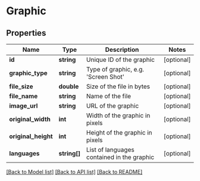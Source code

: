 # Graphic

## Properties
Name | Type | Description | Notes
------------ | ------------- | ------------- | -------------
**id** | **string** | Unique ID of the graphic | [optional] 
**graphic_type** | **string** | Type of graphic, e.g. &#39;Screen Shot&#39; | [optional] 
**file_size** | **double** | Size of the file in bytes | [optional] 
**file_name** | **string** | Name of the file | [optional] 
**image_url** | **string** | URL of the graphic | [optional] 
**original_width** | **int** | Width of the graphic in pixels | [optional] 
**original_height** | **int** | Height of the graphic in pixels | [optional] 
**languages** | **string[]** | List of languages contained in the graphic | [optional] 

[[Back to Model list]](../README.md#documentation-for-models) [[Back to API list]](../README.md#documentation-for-api-endpoints) [[Back to README]](../README.md)


